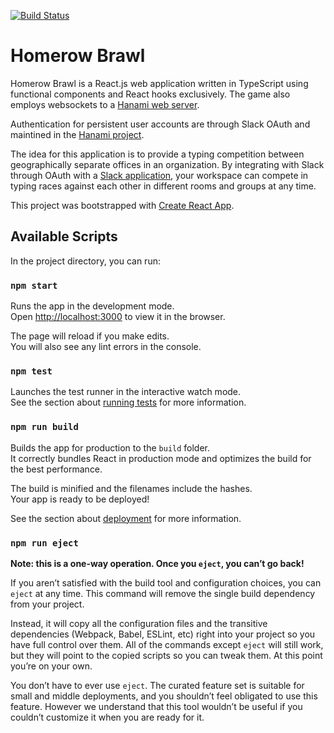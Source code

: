 [![Build Status](https://travis-ci.com/daelynj/Homerow-Brawl-Client.svg?branch=master)](https://travis-ci.com/daelynj/Homerow-Brawl-Client)

# Homerow Brawl

Homerow Brawl is a React.js web application written in TypeScript using functional components and React hooks exclusively.
The game also employs websockets to a [Hanami web server](https://github.com/daelynj/Homerow-Brawl-Server).

Authentication for persistent user accounts are through Slack OAuth and maintined in the [Hanami project](https://github.com/daelynj/Homerow-Brawl-Server).

The idea for this application is to provide a typing competition between geographically separate offices in an organization. By integrating with Slack through OAuth with a [Slack application](https://typinggame.slack.com/apps), your workspace can compete in typing races against each other in different rooms and groups at any time.

This project was bootstrapped with [Create React App](https://github.com/facebook/create-react-app).

## Available Scripts

In the project directory, you can run:

### `npm start`

Runs the app in the development mode.<br>
Open [http://localhost:3000](http://localhost:3000) to view it in the browser.

The page will reload if you make edits.<br>
You will also see any lint errors in the console.

### `npm test`

Launches the test runner in the interactive watch mode.<br>
See the section about [running tests](https://facebook.github.io/create-react-app/docs/running-tests) for more information.

### `npm run build`

Builds the app for production to the `build` folder.<br>
It correctly bundles React in production mode and optimizes the build for the best performance.

The build is minified and the filenames include the hashes.<br>
Your app is ready to be deployed!

See the section about [deployment](https://facebook.github.io/create-react-app/docs/deployment) for more information.

### `npm run eject`

**Note: this is a one-way operation. Once you `eject`, you can’t go back!**

If you aren’t satisfied with the build tool and configuration choices, you can `eject` at any time. This command will remove the single build dependency from your project.

Instead, it will copy all the configuration files and the transitive dependencies (Webpack, Babel, ESLint, etc) right into your project so you have full control over them. All of the commands except `eject` will still work, but they will point to the copied scripts so you can tweak them. At this point you’re on your own.

You don’t have to ever use `eject`. The curated feature set is suitable for small and middle deployments, and you shouldn’t feel obligated to use this feature. However we understand that this tool wouldn’t be useful if you couldn’t customize it when you are ready for it.
